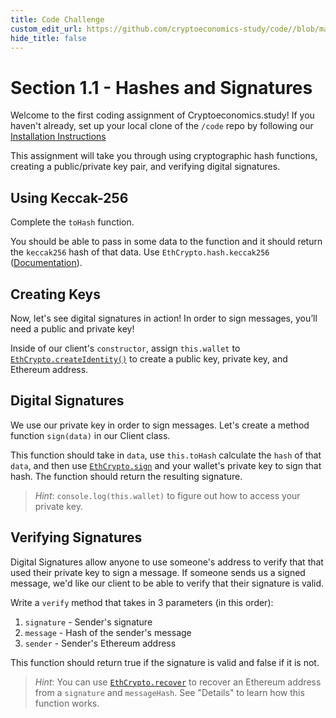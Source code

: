 ```yaml
---
title: Code Challenge
custom_edit_url: https://github.com/cryptoeconomics-study/code//blob/master/c1_CentralPaymentOperator/1.1%20-%20Hashes_and_Signatures/README.md
hide_title: false
---
```

<!-- This file is generated by /website/scripts/sync-util.js - changes will be overwritten! -->

# Section 1.1 - Hashes and Signatures

Welcome to the first coding assignment of Cryptoeconomics.study! If you haven't already, set up your local clone of the `/code` repo by following our [Installation Instructions](../../README.md)

This assignment will take you through using cryptographic hash functions, creating a public/private key pair, and verifying digital signatures. 

## Using Keccak-256

Complete the `toHash` function.

You should be able to pass in some data to the function and it should return the `keccak256` hash of that data. Use `EthCrypto.hash.keccak256` ([Documentation](https://github.com/pubkey/eth-crypto#sign)). 

## Creating Keys

Now, let's see digital signatures in action! In order to sign messages, you’ll need a public and private key! 

Inside of our client's `constructor`, assign `this.wallet` to  [`EthCrypto.createIdentity()`](https://github.com/pubkey/eth-crypto#createidentity) to create a public key, private key, and Ethereum address. 

## Digital Signatures

We use our private key in order to sign messages. Let's create a method function `sign(data)` in our Client class.

This function should take in `data`, use `this.toHash` calculate the `hash` of that `data`, and then use [`EthCrypto.sign`](https://github.com/pubkey/eth-crypto#sign) and your wallet's private key to sign that hash. The function should return the resulting signature.

> *Hint*: `console.log(this.wallet)` to figure out how to access your private key. 

## Verifying Signatures

Digital Signatures allow anyone to use someone's address to verify that that used their private key to sign a message. If someone sends us a signed message, we'd like our client to be able to verify that their signature is valid.

Write a `verify` method that takes in 3 parameters (in this order):

1. `signature` - Sender's signature
2. `message` - Hash of the sender's message
3. `sender` - Sender's Ethereum address 

This function should return true if the signature is valid and false if it is not. 

> *Hint*: You can use [`EthCrypto.recover`](https://github.com/pubkey/eth-crypto#recover) to recover an Ethereum address from a `signature` and `messageHash`. See "Details" to learn how this function works.



